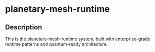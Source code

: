 # planetary-mesh-runtime
## Description
This is the planetary-mesh-runtime system, built with enterprise-grade runtime patterns and quantum-ready architecture.

